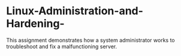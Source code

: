 # Linux-Administration-and-Hardening-
This assignment demonstrates how a system administrator works to troubleshoot and fix a malfunctioning server. 
